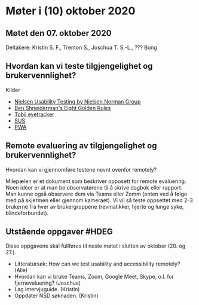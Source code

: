 # Møter i (10) oktober 2020

## Møtet den 07. oktober 2020

Deltakere: Kristin S. F., Trenton S., Joschua T. S.-L., ??? Bong

## Hvordan kan vi teste tilgjengelighet og brukervennlighet?

Kilder
* [Nielsen Usability Testing by Nielsen Norman Group](https://www.nngroup.com/articles/usability-testing-101/)
* [Ben Shneiderman's Eight Golden Rules](https://www.interaction-design.org/literature/article/shneiderman-s-eight-golden-rules-will-help-you-design-better-interfaces)
* [Tobii eyetracker](https://www.tobii.com/)
* [SUS](https://en.wikipedia.org/wiki/System_usability_scale)
* [PWA](???)

## Remote evaluering av tilgjengelighet og brukervennlighet?

Hvordan kan vi gjennomføre testene nevnt ovenfor remotely?

Milepælen er et dokument som beskriver opposett for remote evaluering. 
Noen idéer er at man be observatørene til å skrive dagbok eller rapport.
Man kunne også observere dem via Teams eller Zomm (enten ved å følge med på skjermen eller gjennom kameraet).
Vi vil så teste oppsettet med 2-3 brukerne fra hver av brukergruppene (revmatikker, hjerte og lunge syke, blindeforbundet).

## Utstående oppgaver #HDEG

Disse oppgavene skal fullføres til neste møtet i slutten av oktober (20. og 27.).
* Litteratursøk:
How can we test usability and accessibility remotely? (Alle)
* Hvordan kan vi bruke Teams, Zoom, Google Meet, Skype, o.l. for fjernevaluering? (Joschua)
* Lag intervjuguide. (Kristin)
* Oppdater NSD søknaden. (Kristin)

